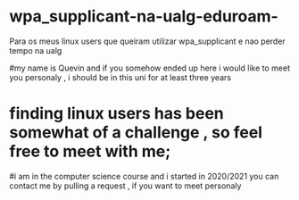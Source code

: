 # wpa_supplicant-na-ualg-eduroam-
Para os meus linux users que queiram utilizar wpa_supplicant e nao perder tempo na ualg

#my name is Quevin and if you somehow ended up here i would like to meet you personaly , i should be in this uni for at least three years 
# finding linux users has been somewhat of a challenge , so feel free to meet with me; 

#i am in the computer science course and i started in 2020/2021 you can contact me by pulling a request , if you want to meet personaly
